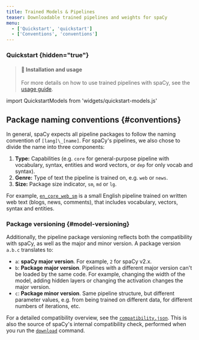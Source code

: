 ```yaml
---
title: Trained Models & Pipelines
teaser: Downloadable trained pipelines and weights for spaCy
menu:
  - ['Quickstart', 'quickstart']
  - ['Conventions', 'conventions']
---
```


<!-- TODO: include interactive demo -->

### Quickstart {hidden="true"}

> #### 📖 Installation and usage
>
> For more details on how to use trained pipelines with spaCy, see the
> [usage guide](/usage/models).

import QuickstartModels from 'widgets/quickstart-models.js'

<QuickstartModels id="quickstart" />

## Package naming conventions {#conventions}

In general, spaCy expects all pipeline packages to follow the naming convention
of `[lang]\_[name]`. For spaCy's pipelines, we also chose to divide the name
into three components:

1. **Type:** Capabilities (e.g. `core` for general-purpose pipeline with
   vocabulary, syntax, entities and word vectors, or `dep` for only vocab and
   syntax).
2. **Genre:** Type of text the pipeline is trained on, e.g. `web` or `news`.
3. **Size:** Package size indicator, `sm`, `md` or `lg`.

For example, [`en_core_web_sm`](/models/en#en_core_web_sm) is a small English
pipeline trained on written web text (blogs, news, comments), that includes
vocabulary, vectors, syntax and entities.

### Package versioning {#model-versioning}

Additionally, the pipeline package versioning reflects both the compatibility
with spaCy, as well as the major and minor version. A package version `a.b.c`
translates to:

- `a`: **spaCy major version**. For example, `2` for spaCy v2.x.
- `b`: **Package major version**. Pipelines with a different major version can't
  be loaded by the same code. For example, changing the width of the model,
  adding hidden layers or changing the activation changes the major version.
- `c`: **Package minor version**. Same pipeline structure, but different
  parameter values, e.g. from being trained on different data, for different
  numbers of iterations, etc.

For a detailed compatibility overview, see the
[`compatibility.json`](https://github.com/explosion/spacy-models/tree/master/compatibility.json).
This is also the source of spaCy's internal compatibility check, performed when
you run the [`download`](/api/cli#download) command.
